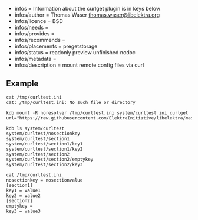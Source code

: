 - infos = Information about the curlget plugin is in keys below
- infos/author = Thomas Waser <thomas.waser@libelektra.org>
- infos/licence = BSD
- infos/needs =
- infos/provides =
- infos/recommends =
- infos/placements = pregetstorage
- infos/status = readonly preview unfinished nodoc
- infos/metadata =
- infos/description = mount remote config files via curl

## Example ##

    cat /tmp/curltest.ini
    cat: /tmp/curltest.ini: No such file or directory

    kdb mount -R noresolver /tmp/curltest.ini system/curltest ini curlget url="https://raw.githubusercontent.com/ElektraInitiative/libelektra/master/src/plugins/ini/ini/plainini"

    kdb ls system/curltest
    system/curltest/nosectionkey
    system/curltest/section1
    system/curltest/section1/key1
    system/curltest/section1/key2
    system/curltest/section2
    system/curltest/section2/emptykey
    system/curltest/section2/key3

    cat /tmp/curltest.ini
    nosectionkey = nosectionvalue
    [section1]
    key1 = value1
    key2 = value2
    [section2]
    emptykey =
    key3 = value3

